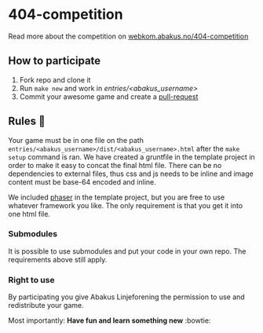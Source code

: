 # 404-competition

Read more about the competition on [webkom.abakus.no/404-competition](http://webkom.abakus.no/404-competition)

## How to participate
1. Fork repo and clone it
2. Run `make new` and work in *entries/<abakus_username>*
3. Commit your awesome game and create a [pull-request](https://github.com/webkom/404-competition/compare)

## Rules :notebook:
Your game must be in one file on the path 
`entries/<abakus_username>/dist/<abakus_username>.html` after the `make setup` command is ran.
We have created a gruntfile in the template project in order to make it easy to concat the final
html file. There can be no dependencies to external files, thus css and js needs to be inline and 
image content must be base-64 encoded and inline.

We included [phaser](http://phaser.io/) in the template project, but you are free to use whatever
framework you like. The only requirement is that you get it into one html file.

### Submodules
It is possible to use submodules and put your code in your own repo.
The requirements above still apply.

### Right to use
By participating you give Abakus Linjeforening the permission
to use and redistribute your game.

Most importantly: **Have fun and learn something new** :bowtie:
